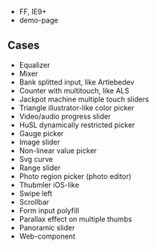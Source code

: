 * FF, IE9+
* demo-page

## Cases

* Equalizer
* Mixer
* Bank splitted input, like Artlebedev
* Counter with multitouch, like ALS
* Jackpot machine multiple touch sliders
* Triangle illustrator-like color picker
* Video/audio progress slider
* HuSL dynamically restricted picker
* Gauge picker
* Image slider
* Non-linear value picker
* Svg curve
* Range slider
* Photo region picker (photo editor)
* Thubmler iOS-like
* Swipe left
* Scrollbar
* Form input polyfill
* Parallax effect on multiple thumbs
* Panoramic slider
* Web-component